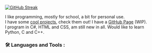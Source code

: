 

[![GitHub Streak](http://github-readme-streak-stats.herokuapp.com?user=Vilius-Ivanovas&theme=dark&hide_border=true&stroke=6495ED&ring=6495ED&sideLabels=6495ED&currStreakLabel=6495ED&fire=FF5733)](https://git.io/streak-stats)

I like programming, mostly for school, a bit for personal use. <br>
I have some [cool projects](https://github.com/ViliusIvanovas/Bad-Apple-CSharp), check them out! I have a [GitHub Page](https://viliusivanovas.github.io/) (WIP). <br>
I program in C#, HTML and CSS, am still new in all. Would like to learn Python, C and C++. <br>

### :hammer_and_wrench: Languages and Tools :
